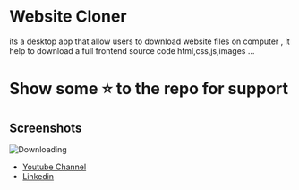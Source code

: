 # Website Cloner

its a desktop app that allow users to download website files on computer ,
it help to download a full frontend source code 
html,css,js,images ...
 
 # Show some ⭐ to the repo for support

## Screenshots

![Downloading](https://i.imgur.com/yvwn7mt.png)


- [Youtube Channel](https://www.youtube.com/c/XSLAYERTN)
- [Linkedin](https://www.linkedin.com/in/x-slayer/)
